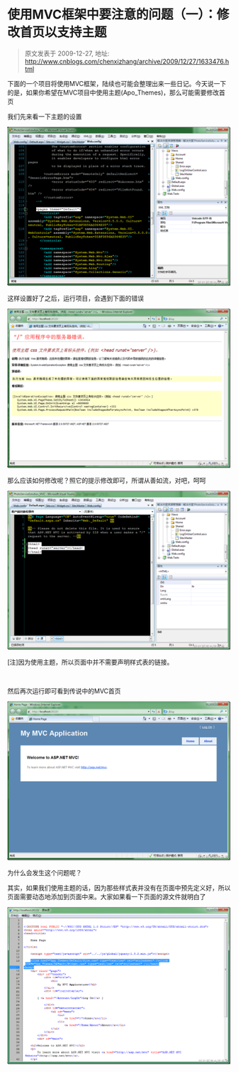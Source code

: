 # 使用MVC框架中要注意的问题（一）：修改首页以支持主题 
> 原文发表于 2009-12-27, 地址: http://www.cnblogs.com/chenxizhang/archive/2009/12/27/1633476.html 


下面的一个项目将使用MVC框架，陆续也可能会整理出来一些日记。今天说一下的是，如果你希望在MVC项目中使用主题(Apo\_Themes)，那么可能需要修改首页

 我们先来看一下主题的设置

 [![image](./images/1633476-image_thumb.png "image")](http://images.cnblogs.com/cnblogs_com/chenxizhang/WindowsLiveWriter/MVC_1045B/image_2.png) 

 这样设置好了之后，运行项目，会遇到下面的错误

 [![image](./images/1633476-image_thumb_1.png "image")](http://images.cnblogs.com/cnblogs_com/chenxizhang/WindowsLiveWriter/MVC_1045B/image_4.png) 

 那么应该如何修改呢？照它的提示修改即可，所谓从善如流，对吧，呵呵

 [![image](./images/1633476-image_thumb_2.png "image")](http://images.cnblogs.com/cnblogs_com/chenxizhang/WindowsLiveWriter/MVC_1045B/image_6.png) 

 [注]因为使用主题，所以页面中并不需要声明样式表的链接。

  

 然后再次运行即可看到传说中的MVC首页

 [![image](./images/1633476-image_thumb_3.png "image")](http://images.cnblogs.com/cnblogs_com/chenxizhang/WindowsLiveWriter/MVC_1045B/image_8.png) 

 为什么会发生这个问题呢？

 其实，如果我们使用主题的话，因为那些样式表并没有在页面中预先定义好，所以页面需要动态地添加到页面中来。大家如果看一下页面的源文件就明白了

 [![image](./images/1633476-image_thumb_4.png "image")](http://images.cnblogs.com/cnblogs_com/chenxizhang/WindowsLiveWriter/MVC_1045B/image_10.png)

